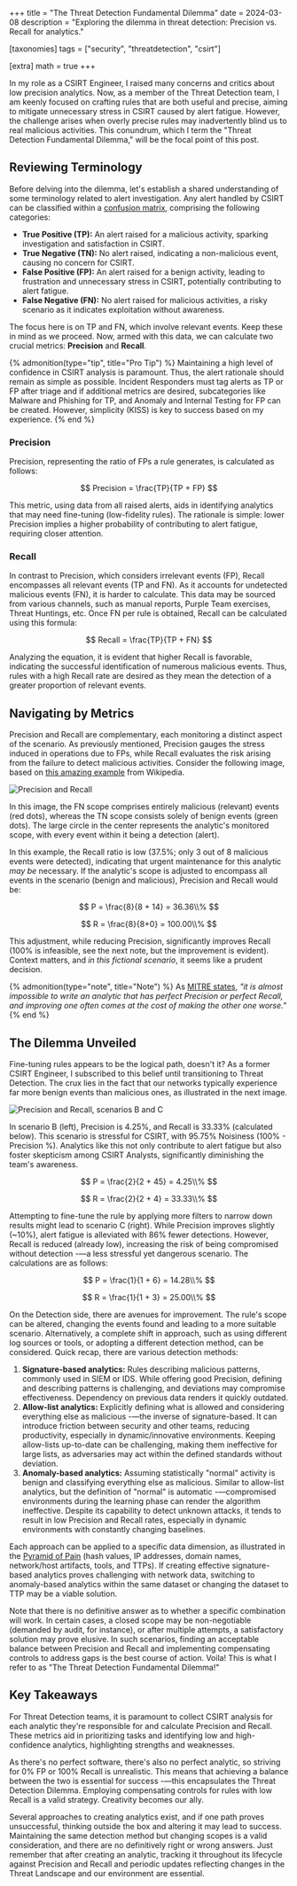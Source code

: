 +++
title = "The Threat Detection Fundamental Dilemma"
date  = 2024-03-08
description = "Exploring the dilemma in threat detection: Precision vs. Recall for analytics."

[taxonomies]
tags = ["security", "threatdetection", "csirt"]

[extra]
math = true
+++


In my role as a CSIRT Engineer, I raised many concerns and critics about low precision analytics.  Now, as a member of the Threat Detection team, I am keenly focused on crafting rules that are both useful and precise, aiming to mitigate unnecessary stress in CSIRT caused by alert fatigue.  However, the challenge arises when overly precise rules may inadvertently blind us to real malicious activities.  This conundrum, which I term the "Threat Detection Fundamental Dilemma," will be the focal point of this post.


## Reviewing Terminology
Before delving into the dilemma, let's establish a shared understanding of some terminology related to alert investigation.  Any alert handled by CSIRT can be classified within a [confusion matrix](https://en.wikipedia.org/wiki/Confusion_matrix), comprising the following categories:

- **True Positive (TP):** An alert raised for a malicious activity, sparking investigation and satisfaction in CSIRT.
- **True Negative (TN):** No alert raised, indicating a non-malicious event, causing no concern for CSIRT.
- **False Positive (FP):** An alert raised for a benign activity, leading to frustration and unnecessary stress in CSIRT, potentially contributing to alert fatigue.
- **False Negative (FN):** No alert raised for malicious activities, a risky scenario as it indicates exploitation without awareness.

The focus here is on TP and FN, which involve relevant events.  Keep these in mind as we proceed.  Now, armed with this data, we can calculate two crucial metrics: **Precision** and **Recall**.

{% admonition(type="tip", title="Pro Tip") %}
Maintaining a high level of confidence in CSIRT analysis is paramount.  Thus, the alert rationale should remain as simple as possible.  Incident Responders must tag alerts as TP or FP after triage and if additional metrics are desired, subcategories like Malware and Phishing for TP, and Anomaly and Internal Testing for FP can be created.  However, simplicity (KISS) is key to success based on my experience.
{% end %}

### Precision
Precision, representing the ratio of FPs a rule generates, is calculated as follows:

$$
  Precision = \frac{TP}{TP + FP}
$$

This metric, using data from all raised alerts, aids in identifying analytics that may need fine-tuning (low-fidelity rules).  The rationale is simple: lower Precision implies a higher probability of contributing to alert fatigue, requiring closer attention.

### Recall
In contrast to Precision, which considers irrelevant events (FP), Recall encompasses all relevant events (TP and FN).  As it accounts for undetected malicious events (FN), it is harder to calculate.  This data may be sourced from various channels, such as manual reports, Purple Team exercises, Threat Huntings, etc.  Once FN per rule is obtained, Recall can be calculated using this formula:

$$
  Recall = \frac{TP}{TP + FN}
$$

Analyzing the equation, it is evident that higher Recall is favorable, indicating the successful identification of numerous malicious events.  Thus, rules with a high Recall rate are desired as they mean the detection of a greater proportion of relevant events.


## Navigating by Metrics
Precision and Recall are complementary, each monitoring a distinct aspect of the scenario.  As previously mentioned, Precision gauges the stress induced in operations due to FPs, while Recall evaluates the risk arising from the failure to detect malicious activities.  Consider the following image, based on [this amazing example](https://en.wikipedia.org/wiki/File:Precisionrecall.svg) from Wikipedia.

![Precision and Recall](/images/diagram-precision-recall.png "Precision and Recall metrics")

In this image, the FN scope comprises entirely malicious (relevant) events (red dots), whereas the TN scope consists solely of benign events (green dots).  The large circle in the center represents the analytic's monitored scope, with every event within it being a detection (alert).

In this example, the Recall ratio is low (37.5%; only 3 out of 8 malicious events were detected), indicating that urgent maintenance for this analytic *may be* necessary.  If the analytic's scope is adjusted to encompass all events in the scenario (benign and malicious), Precision and Recall would be:

$$
  P = \frac{8}{8 + 14} = 36.36\\%
$$

$$
  R = \frac{8}{8+0} = 100.00\\%
$$

This adjustment, while reducing Precision, significantly improves Recall (100% is infeasible, see the next note, but the improvement is evident).  Context matters, and *in this fictional scenario*, it seems like a prudent decision.

{% admonition(type="note", title="Note") %}
As [MITRE states](https://mad.mad20.io/ModuleDetail/19/24), *"it is almost impossible to write an analytic that has perfect Precision or perfect Recall, and improving one often comes at the cost of making the other one worse."*
{% end %}


## The Dilemma Unveiled
Fine-tuning rules appears to be the logical path, doesn't it?  As a former CSIRT Engineer, I subscribed to this belief until transitioning to Threat Detection.  The crux lies in the fact that our networks typically experience far more benign events than malicious ones, as illustrated in the next image.

![Precision and Recall, scenarios B and C](/images/diagram-precision-recall-scenarios-bc.png "Precision and Recall in two scenarios")

In scenario B (left), Precision is 4.25%, and Recall is 33.33% (calculated below).  This scenario is stressful for CSIRT, with 95.75% Noisiness (100% - Precision %).  Analytics like this not only contribute to alert fatigue but also foster skepticism among CSIRT Analysts, significantly diminishing the team's awareness.

$$
  P = \frac{2}{2 + 45} = 4.25\\%
$$

$$
  R = \frac{2}{2 + 4} = 33.33\\%
$$

Attempting to fine-tune the rule by applying more filters to narrow down results might lead to scenario C (right). While Precision improves slightly (~10%), alert fatigue is alleviated with 86% fewer detections.  However, Recall is reduced (already low), increasing the risk of being compromised without detection -—a less stressful yet dangerous scenario.  The calculations are as follows:

$$
  P = \frac{1}{1 + 6} = 14.28\\%
$$

$$
  R = \frac{1}{1 + 3} = 25.00\\%
$$

On the Detection side, there are avenues for improvement.  The rule's scope can be altered, changing the events found and leading to a more suitable scenario.  Alternatively, a complete shift in approach, such as using different log sources or tools, or adopting a different detection method, can be considered.  Quick recap, there are various detection methods:

1. **Signature-based analytics:** Rules describing malicious patterns, commonly used in SIEM or IDS.  While offering good Precision, defining and describing patterns is challenging, and deviations may compromise effectiveness.  Dependency on previous data renders it quickly outdated.
2. **Allow-list analytics:** Explicitly defining what is allowed and considering everything else as malicious -—the inverse of signature-based.  It can introduce friction between security and other teams, reducing productivity, especially in dynamic/innovative environments.  Keeping allow-lists up-to-date can be challenging, making them ineffective for large lists, as adversaries may act within the defined standards without deviation.
3. **Anomaly-based analytics:** Assuming statistically "normal" activity is benign and classifying everything else as malicious.  Similar to allow-list analytics, but the definition of "normal" is automatic -—compromised environments during the learning phase can render the algorithm ineffective.  Despite its capability to detect unknown attacks, it tends to result in low Precision and Recall rates, especially in dynamic environments with constantly changing baselines.

Each approach can be applied to a specific data dimension, as illustrated in the [Pyramid of Pain](https://www.sans.org/tools/the-pyramid-of-pain/) (hash values, IP addresses, domain names, network/host artifacts, tools, and TTPs).  If creating effective signature-based analytics proves challenging with network data, switching to anomaly-based analytics within the same dataset or changing the dataset to TTP may be a viable solution.

Note that there is no definitive answer as to whether a specific combination will work.  In certain cases, a closed scope may be non-negotiable (demanded by audit, for instance), or after multiple attempts, a satisfactory solution may prove elusive.  In such scenarios, finding an acceptable balance between Precision and Recall and implementing compensating controls to address gaps is the best course of action.  Voila! This is what I refer to as "The Threat Detection Fundamental Dilemma!"


## Key Takeaways
For Threat Detection teams, it is paramount to collect CSIRT analysis for each analytic they're responsible for and calculate Precision and Recall.  These metrics aid in prioritizing tasks and identifying low and high-confidence analytics, highlighting strengths and weaknesses.

As there's no perfect software, there's also no perfect analytic, so striving for 0% FP or 100% Recall is unrealistic.  This means that achieving a balance between the two is essential for success -—this encapsulates the Threat Detection Dilemma.  Employing compensating controls for rules with low Recall is a valid strategy.  Creativity becomes our ally.

Several approaches to creating analytics exist, and if one path proves unsuccessful, thinking outside the box and altering it may lead to success.  Maintaining the same detection method but changing scopes is a valid consideration, and there are no definitively right or wrong answers.  Just remember that after creating an analytic, tracking it throughout its lifecycle against Precision and Recall and periodic updates reflecting changes in the Threat Landscape and our environment are essential.
